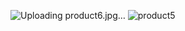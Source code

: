 ![Uploading product6.jpg…]()
![product5](https://github.com/user-attachments/assets/ac5c2021-d1d0-48a6-ac92-eab7c6c01e62)
